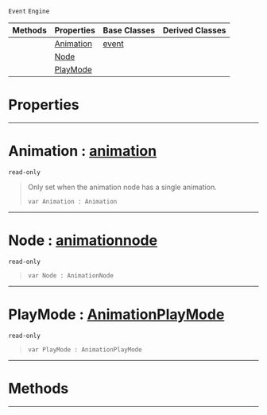  `Event` `Engine`



|Methods|Properties|Base Classes|Derived Classes|
|---|---|---|---|
| |[ Animation](https://github.com/ZilchEngine/ZilchDocs/blob/master/code_reference/class_reference/animationgraphevent.md#animation-zilch-engine-do)|[event](https://github.com/ZilchEngine/ZilchDocs/blob/master/code_reference/class_reference/event.md)| |
| |[ Node](https://github.com/ZilchEngine/ZilchDocs/blob/master/code_reference/class_reference/animationgraphevent.md#node-zilch-engine-documen)| | |
| |[ PlayMode](https://github.com/ZilchEngine/ZilchDocs/blob/master/code_reference/class_reference/animationgraphevent.md#playmode-zilch-engine-doc)| | |


 #  Properties


---  
 #  Animation : [animation](https://github.com/ZilchEngine/ZilchDocs/blob/master/code_reference/class_reference/animation.md)

 `read-only`

> Only set when the animation node has a single animation.
> ``` lang=cpp, name=Nada
> var Animation : Animation


---  
 #  Node : [animationnode](https://github.com/ZilchEngine/ZilchDocs/blob/master/code_reference/class_reference/animationnode.md)

 `read-only`

> 
> ``` lang=cpp, name=Nada
> var Node : AnimationNode


---  
 #  PlayMode : [AnimationPlayMode](https://github.com/ZilchEngine/ZilchDocs/blob/master/code_reference/enum_reference.md#animationplaymode)

 `read-only`

> 
> ``` lang=cpp, name=Nada
> var PlayMode : AnimationPlayMode


---  
 #  Methods


---  
 

 
